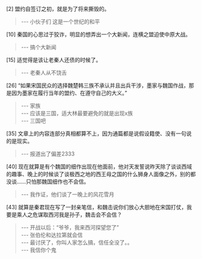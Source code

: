 
[2] 盟约自签订之初，就是为了将来撕毁的。
>--- 小伙子们 这是一个世纪的和平<br>

[10] 秦国的心思过于狡诈，明显的想弄出一个大新闻，连横之盟迫使中原大战。
>--- 搞个大新闻<br>

[15] 适觉得是该让老秦人还债的时候了。
>--- 老秦人从不饶舌<br>

[26] “如果宋国民众的选择魏楚韩三族不承认并且出兵干涉，墨家与魏国作战，那是因为墨家在履行当年的盟约、在遵守自己的大义。”
>--- 家族<br>
>--- 应该是三国，适大林最要避免的就是出现x族<br>
>--- 三国吧<br>

[35] 文章上的内容连部分真相都算不上，因为通篇都是说假设籍使、没有一句说的是现实。
>--- 报道出了偏差2333<br>

[40] 现在就算是有个魏国的细作出现在他面前，他对天发誓说昨天除了谈谈西域的趣事、晚上的时候谈了谈极西之地的西王母之国的什么狮身人面像之外，别的都没谈……只怕那魏国细作也不会信。
>--- 我作证，他们谈了一晚上的风花雪月<br>

[43] 就算是秦君现在写了一封亲笔信，和魏击说你们放心大胆地在宋国打仗，我要是乘人之危谋取西河我是孙子，魏击会不会信？
>--- 开战以后：“爷爷，我来西河探望您了”<br>
>--- 张伯伦和达拉第就会信<br>
>--- 最讨厌了，你叫人家怎么搞，信任全没了。。<br>
>--- 我信你个鬼<br>
